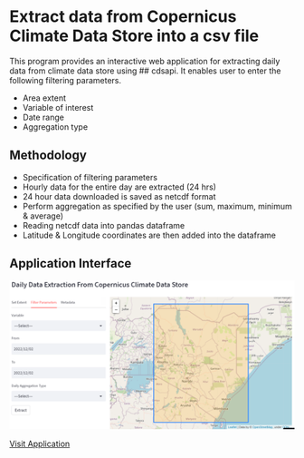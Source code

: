# Extract data from Copernicus Climate Data Store into a csv file
This program provides an interactive web application for extracting daily data from climate data store using ## cdsapi. It enables user to enter the following filtering parameters.
- Area extent
- Variable of interest
- Date range
- Aggregation type

## Methodology
- Specification of filtering parameters
- Hourly data for the entire day are extracted (24 hrs)
- 24 hour data downloaded is saved as netcdf format
- Perform aggregation as specified by the user (sum, maximum, minimum & average)
- Reading netcdf data into pandas dataframe
- Latitude & Longitude coordinates are then added into the dataframe

## Application Interface
![Application Interface](Application_Interface.PNG)


[Visit Application](https://amon957-cds-data-extracter-climate-data-extracter-xsmm00.streamlit.app/)

